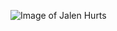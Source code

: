 ![Image of Jalen Hurts](https://cdn.vox-cdn.com/thumbor/AJ53ic8fS1OsiiOJLdz8yjxlKiw=/0x0:3847x2565/1200x800/filters:focal(1592x896:2206x1510)/cdn.vox-cdn.com/uploads/chorus_image/image/70174041/usa_today_16959176.0.jpg)
